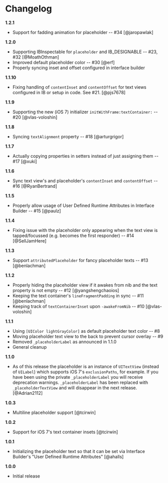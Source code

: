 # Changelog

**1.2.1**

 - Support for fadding animation for placeholder -- #34 [@jaropawlak]

**1.2.0**

 - Supporting IBInspectable for `placeholder` and IB_DESIGNABLE -- #23, #32 [@MoathOthman]
 - Improved default placeholder color -- #30 [@erf]
 - Properly syncing inset and offset configured in interface builder

**1.1.10**

 - Fixing handling of `contentInset` and `contentOffset` for text views configured in IB or setup in code. See #21. [@pjs7678]

**1.1.9**

 - Supporting the new (iOS 7) initializer `initWithFrame:textContainer:` -- #20 [@vlas-voloshin]

**1.1.8**

 - Syncing `textAlignment` property -- #18 [@arturgrigor]

**1.1.7**

 - Actually copying properties in setters instead of just assigning them -- #17 [@xuki]

**1.1.6**

 - Sync text view's and placeholder's `contentInset` and `contentOffset` -- #16 [@RyanBertrand]

**1.1.5**

 - Properly allow usage of User Defined Runtime Attributes in Interface Builder -- #15 [@paulz]

**1.1.4**

 - Fixing issue with the placeholder only appearing when the text view is tapped/focussed (e.g. becomes the first responder) -- #14 [@SellJamHere]

**1.1.3**

 - Support `attributedPlaceholder` for fancy placeholder texts -- #13 [@benlachman]

**1.1.2**

 - Properly hiding the placeholder view if it awakes from nib and the text property is not empty -- #12 [@yangshengchaoios]
 - Keeping the text container's `lineFragmentPadding` in sync -- #11 [@benlachman]
 - Keeping track of `textContainerInset` upon `-awakeFromNib` -- #10 [@vlas-voloshin]

**1.1.1**

 - Using `[UIColor lightGrayColor]` as default placeholder text color -- #8
 - Moving placeholder text view to the back to prevent cursor overlay -- #9
 - Removed `_placeholderLabel` as announced in 1.1.0
 - General cleanup

**1.1.0**

 - As of this release the placeholder is an instance of `UITextView` (instead of `UILabel`) which supports iOS 7's `exclusionPaths`, for example. If you have been using the private `_placeholderLabel` you will receive deprecation warnings. `_placeholderLabel` has been replaced with `_placeholderTextView` and will disappear in the next release.  [@Adrian2112]

**1.0.3**

 - Multiline placeholder support [@tcirwin]

**1.0.2**

 - Support for iOS 7's text container insets [@tcirwin]

**1.0.1**

 - Initializing the placeholder text so that it can be set via Interface Builder's "User Defined Runtime Attributes" [@ahalls]

**1.0.0**

 - Initial release

